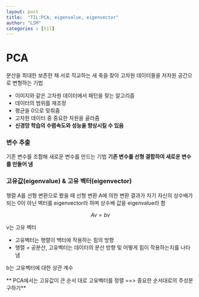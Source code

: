 ```yaml
---
layout: post
title:  "TIL:PCA, eigenvalue, eigenvector"
author: "LSM"
categories : [til]
---
```

# PCA
분산을 최대한 보존한 채 서로 직교하는 새 축을 찾아 고차원 데이터들을 저차원 공간으로 변형하는 기법

* 이미지와 같은 고차원 데이터에서 패턴을 찾는 알고리즘
* 데이터의 범위를 재조정
* 평균을 0으로 맞춰줌
* 고차원 데이터 중 중요한 차원을 골라줌
* **신경망 학습의 수렴속도와 성능을 향상시킬 수 있음**


### 변수 추출
기존 변수를 조합해 새로운 변수를 만드는 기법
**기존 변수를 선형 결합하여 새로운 변수를 만들어 냄**

### 고유값(eigenvalue) & 고유 벡터(eigenvector)
행렬 A를 선형 변환으로 봤을 때 선형 변환 A에 의한 변환 결과가 자기 자신의 상수배가 되는 0이 아닌 벡터를 eigenvector라 하며 상수배 값을 eigenvalue라 함

$$
Av = bv
$$

v는 고유 벡터
- 고유벡터는 행렬이 백터에 작용하는 힘의 방향
- 행렬 = 공분산, 고유벡터는 데이터의 분산 방향 및 어떻게 힘이 작용하는지를 나타냄

b는 고유벡터에 대한 상관 계수


** PCA에서는 고유값이 큰 순서 대로 고유벡터를 정렬 ==> 중요한 순서대로의 주성분 구하기**
